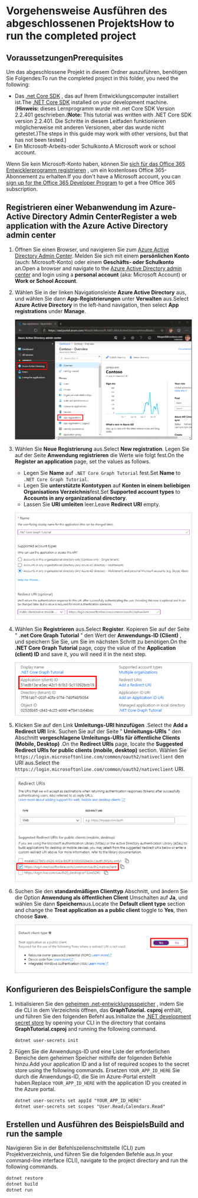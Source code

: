 # <a name="how-to-run-the-completed-project"></a><span data-ttu-id="d725a-101">Vorgehensweise Ausführen des abgeschlossenen Projekts</span><span class="sxs-lookup"><span data-stu-id="d725a-101">How to run the completed project</span></span>

## <a name="prerequisites"></a><span data-ttu-id="d725a-102">Voraussetzungen</span><span class="sxs-lookup"><span data-stu-id="d725a-102">Prerequisites</span></span>

<span data-ttu-id="d725a-103">Um das abgeschlossene Projekt in diesem Ordner auszuführen, benötigen Sie Folgendes:</span><span class="sxs-lookup"><span data-stu-id="d725a-103">To run the completed project in this folder, you need the following:</span></span>

- <span data-ttu-id="d725a-104">Das [.net Core SDK](https://dotnet.microsoft.com/download) , das auf Ihrem Entwicklungscomputer installiert ist.</span><span class="sxs-lookup"><span data-stu-id="d725a-104">The [.NET Core SDK](https://dotnet.microsoft.com/download) installed on your development machine.</span></span> <span data-ttu-id="d725a-105">(**Hinweis:** dieses Lernprogramm wurde mit .net Core SDK Version 2.2.401 geschrieben.</span><span class="sxs-lookup"><span data-stu-id="d725a-105">(**Note:** This tutorial was written with .NET Core SDK version 2.2.401.</span></span> <span data-ttu-id="d725a-106">Die Schritte in diesem Leitfaden funktionieren möglicherweise mit anderen Versionen, aber das wurde nicht getestet.)</span><span class="sxs-lookup"><span data-stu-id="d725a-106">The steps in this guide may work with other versions, but that has not been tested.)</span></span>
- <span data-ttu-id="d725a-107">Ein Microsoft-Arbeits-oder Schulkonto.</span><span class="sxs-lookup"><span data-stu-id="d725a-107">A Microsoft work or school account.</span></span>

<span data-ttu-id="d725a-108">Wenn Sie kein Microsoft-Konto haben, können Sie [sich für das Office 365 Entwicklerprogramm registrieren](https://developer.microsoft.com/office/dev-program) , um ein kostenloses Office 365-Abonnement zu erhalten.</span><span class="sxs-lookup"><span data-stu-id="d725a-108">If you don't have a Microsoft account, you can [sign up for the Office 365 Developer Program](https://developer.microsoft.com/office/dev-program) to get a free Office 365 subscription.</span></span>

## <a name="register-a-web-application-with-the-azure-active-directory-admin-center"></a><span data-ttu-id="d725a-109">Registrieren einer Webanwendung im Azure-Active Directory Admin Center</span><span class="sxs-lookup"><span data-stu-id="d725a-109">Register a web application with the Azure Active Directory admin center</span></span>

1. <span data-ttu-id="d725a-110">Öffnen Sie einen Browser, und navigieren Sie zum [Azure Active Directory Admin Center](https://aad.portal.azure.com). Melden Sie sich mit einem **persönlichen Konto** (auch: Microsoft-Konto) oder einem **Geschäfts- oder Schulkonto** an.</span><span class="sxs-lookup"><span data-stu-id="d725a-110">Open a browser and navigate to the [Azure Active Directory admin center](https://aad.portal.azure.com) and login using a **personal account** (aka: Microsoft Account) or **Work or School Account**.</span></span>

1. <span data-ttu-id="d725a-111">Wählen Sie in der linken Navigationsleiste **Azure Active Directory** aus, und wählen Sie dann **App-Registrierungen** unter **Verwalten** aus.</span><span class="sxs-lookup"><span data-stu-id="d725a-111">Select **Azure Active Directory** in the left-hand navigation, then select **App registrations** under **Manage**.</span></span>

    ![<span data-ttu-id="d725a-112">Screenshot der APP-Registrierungen</span><span class="sxs-lookup"><span data-stu-id="d725a-112">A screenshot of the App registrations</span></span> ](/tutorial/images/aad-portal-app-registrations.png)

1. <span data-ttu-id="d725a-113">Wählen Sie **Neue Registrierung** aus.</span><span class="sxs-lookup"><span data-stu-id="d725a-113">Select **New registration**.</span></span> <span data-ttu-id="d725a-114">Legen Sie auf der Seite **Anwendung registrieren** die Werte wie folgt fest.</span><span class="sxs-lookup"><span data-stu-id="d725a-114">On the **Register an application** page, set the values as follows.</span></span>

    - <span data-ttu-id="d725a-115">Legen Sie **Name** auf `.NET Core Graph Tutorial` fest.</span><span class="sxs-lookup"><span data-stu-id="d725a-115">Set **Name** to `.NET Core Graph Tutorial`.</span></span>
    - <span data-ttu-id="d725a-116">Legen Sie **unterstützte Kontotypen** auf **Konten in einem beliebigen Organisations Verzeichnis**fest.</span><span class="sxs-lookup"><span data-stu-id="d725a-116">Set **Supported account types** to **Accounts in any organizational directory**.</span></span>
    - <span data-ttu-id="d725a-117">Lassen Sie **URI umleiten** leer.</span><span class="sxs-lookup"><span data-stu-id="d725a-117">Leave **Redirect URI** empty.</span></span>

    ![Screenshot der Seite "Anwendung registrieren"](/tutorial/images/aad-register-an-app.png)

1. <span data-ttu-id="d725a-119">Wählen Sie **Registrieren** aus.</span><span class="sxs-lookup"><span data-stu-id="d725a-119">Select **Register**.</span></span> <span data-ttu-id="d725a-120">Kopieren Sie auf der Seite " **.net Core Graph Tutorial** " den Wert der **Anwendungs-ID (Client)** , und speichern Sie Sie, um Sie im nächsten Schritt zu benötigen.</span><span class="sxs-lookup"><span data-stu-id="d725a-120">On the **.NET Core Graph Tutorial** page, copy the value of the **Application (client) ID** and save it, you will need it in the next step.</span></span>

    ![Screenshot der Anwendungs-ID der neuen App-Registrierung](/tutorial/images/aad-application-id.png)

1. <span data-ttu-id="d725a-122">Klicken Sie auf den Link **Umleitungs-URI hinzufügen** .</span><span class="sxs-lookup"><span data-stu-id="d725a-122">Select the **Add a Redirect URI** link.</span></span> <span data-ttu-id="d725a-123">Suchen Sie auf der Seite " **Umleitungs-URIs** " den Abschnitt **vorgeschlagene Umleitungs-URIs für öffentliche Clients (Mobile, Desktop)** .</span><span class="sxs-lookup"><span data-stu-id="d725a-123">On the **Redirect URIs** page, locate the **Suggested Redirect URIs for public clients (mobile, desktop)** section.</span></span> <span data-ttu-id="d725a-124">Wählen Sie `https://login.microsoftonline.com/common/oauth2/nativeclient` den URI aus.</span><span class="sxs-lookup"><span data-stu-id="d725a-124">Select the `https://login.microsoftonline.com/common/oauth2/nativeclient` URI.</span></span>

    ![Screenshot der Seite "Umleitungs-URIs"](/tutorial/images/aad-redirect-uris.png)

1. <span data-ttu-id="d725a-126">Suchen Sie den **standardmäßigen Clienttyp** Abschnitt, und ändern Sie die Option **Anwendung als öffentlichen Client** Umschalten auf **Ja**, und wählen Sie dann **Speichern**aus.</span><span class="sxs-lookup"><span data-stu-id="d725a-126">Locate the **Default client type** section and change the **Treat application as a public client** toggle to **Yes**, then choose **Save**.</span></span>

    ![Ein Screenshot des Typs "Standard Clienttyp"](/tutorial/images/aad-default-client-type.png)

## <a name="configure-the-sample"></a><span data-ttu-id="d725a-128">Konfigurieren des Beispiels</span><span class="sxs-lookup"><span data-stu-id="d725a-128">Configure the sample</span></span>

1. <span data-ttu-id="d725a-129">Initialisieren Sie den [geheimen .net-entwicklungsspeicher](https://docs.microsoft.com/aspnet/core/security/app-secrets) , indem Sie die CLI in dem Verzeichnis öffnen, das **GraphTutorial. csproj** enthält, und führen Sie den folgenden Befehl aus.</span><span class="sxs-lookup"><span data-stu-id="d725a-129">Initialize the [.NET development secret store](https://docs.microsoft.com/aspnet/core/security/app-secrets) by opening your CLI in the directory that contains **GraphTutorial.csproj** and running the following command.</span></span>

    ```Shell
    dotnet user-secrets init
    ```

1. <span data-ttu-id="d725a-130">Fügen Sie die Anwendungs-ID und eine Liste der erforderlichen Bereiche dem geheimen Speicher mithilfe der folgenden Befehle hinzu.</span><span class="sxs-lookup"><span data-stu-id="d725a-130">Add your application ID and a list of required scopes to the secret store using the following commands.</span></span> <span data-ttu-id="d725a-131">Ersetzen `YOUR_APP_ID_HERE` Sie durch die Anwendungs-ID, die Sie im Azure-Portal erstellt haben.</span><span class="sxs-lookup"><span data-stu-id="d725a-131">Replace `YOUR_APP_ID_HERE` with the application ID you created in the Azure portal.</span></span>

    ```Shell
    dotnet user-secrets set appId "YOUR_APP_ID_HERE"
    dotnet user-secrets set scopes "User.Read;Calendars.Read"
    ```

## <a name="build-and-run-the-sample"></a><span data-ttu-id="d725a-132">Erstellen und Ausführen des Beispiels</span><span class="sxs-lookup"><span data-stu-id="d725a-132">Build and run the sample</span></span>

<span data-ttu-id="d725a-133">Navigieren Sie in der Befehlszeilenschnittstelle (CLI) zum Projektverzeichnis, und führen Sie die folgenden Befehle aus.</span><span class="sxs-lookup"><span data-stu-id="d725a-133">In your command-line interface (CLI), navigate to the project directory and run the following commands.</span></span>

```Shell
dotnet restore
dotnet build
dotnet run
```
